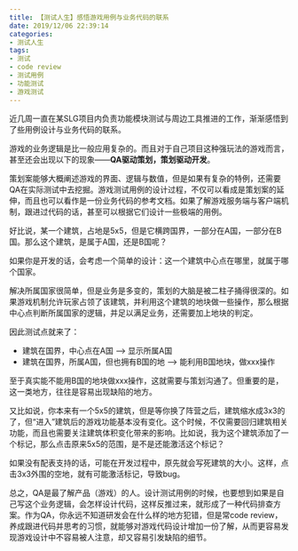 ```yaml
---
title: 【测试人生】感悟游戏用例与业务代码的联系
date: 2019/12/06 22:39:14
categories:
- 测试人生
tags:
- 测试
- code review
- 测试用例
- 功能测试
- 游戏测试
---
```


近几周一直在某SLG项目内负责功能模块测试与周边工具推进的工作，渐渐感悟到了些用例设计与业务代码的联系。

游戏的业务逻辑是比一般应用复杂的。而且对于自己项目这种强玩法的游戏而言，甚至还会出现以下的现象——**QA驱动策划，策划驱动开发**。

策划案能够大概阐述游戏的界面、逻辑与数值，但是如果有复杂的特例，还需要QA在实际测试中去挖掘。游戏测试用例的设计过程，不仅可以看成是策划案的延伸，而且也可以看作是一份业务代码的参考文档。如果了解游戏服务端与客户端机制，跟进过代码的话，甚至可以根据它们设计一些极端的用例。

好比说，某一个建筑，占地是5x5，但是它横跨国界，一部分在A国，一部分在B国。那么这个建筑，是属于A国，还是B国呢？

<!-- more -->

如果你是开发的话，会考虑一个简单的设计：这一个建筑中心点在哪里，就属于哪个国家。

解决所属国家很简单，但是业务是多变的，策划的大脑是被二柱子捅得很深的。如果游戏机制允许玩家占领了该建筑，并利用这个建筑的地块做一些操作，那么根据中心点判断所属国家的逻辑，并足以满足业务，还需要加上地块的判定。

因此测试点就来了：

- 建筑在国界，中心点在A国 ——> 显示所属A国
- 建筑在国界，所属A国，但也拥有B国的地 ——> 能利用B国地块，做xxx操作

至于真实能不能用B国的地块做xxx操作，这就需要与策划沟通了。但重要的是，这一类地方，往往是容易出现缺陷的地方。

又比如说，你本来有一个5x5的建筑，但是等你换了阵营之后，建筑缩水成3x3的了，但“进入”建筑后的游戏功能基本没有变化。这个时候，不仅需要回归建筑相关功能，而且也需要关注建筑体积变化带来的影响。比如说，我为这个建筑添加了一个标记，那么点击原来5x5的范围，是不是还能激活这个标记？

如果没有配表支持的话，可能在开发过程中，原先就会写死建筑的大小。这样，点击3x3外围的空地，就有可能激活标记，导致bug。

总之，QA是最了解产品（游戏）的人。设计测试用例的时候，也要想到如果是自己写这个业务逻辑，会怎样设计代码，这样反推过来，就形成了一种代码排查方案。作为QA，你永远不知道研发会在什么样的地方犯错，但是常code review，养成跟进代码并思考的习惯，就能够对游戏代码设计增加一份了解，从而更容易发现游戏设计中不容易被人注意，却又容易引发缺陷的细节。
